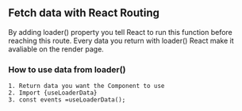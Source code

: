  ## Fetch data with React Routing

 By adding loader() property you tell React to run this function before reaching this route.
 Every data you return with loader() React make it avaliable on the render page.

 ### How to use data from loader()

    1. Return data you want the Component to use
    2. Import {useLoaderData} 
    3. const events =useLoaderData();

